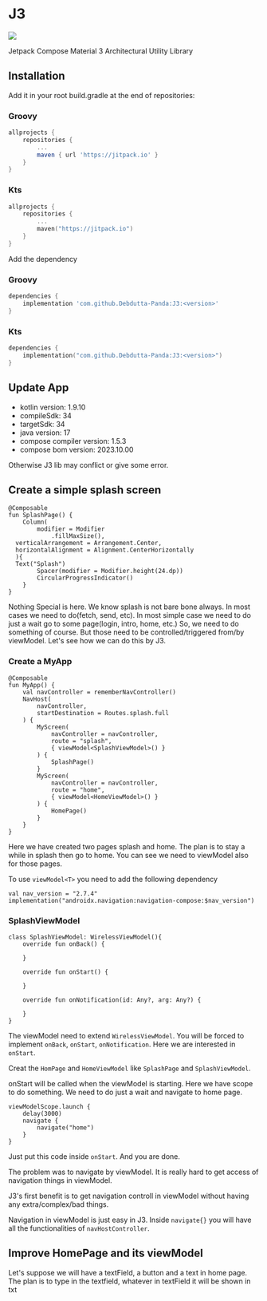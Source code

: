 
# J3
[![](https://jitpack.io/v/Debdutta-Panda/J3.svg)](https://jitpack.io/#Debdutta-Panda/J3)

Jetpack Compose Material 3 Architectural Utility Library

## Installation
Add it in your root build.gradle at the end of repositories:

### Groovy

```groovy
allprojects {
	repositories { 
		...
		maven { url 'https://jitpack.io' }
	}
}
```
### Kts
```kts
allprojects {
	repositories {
		...
		maven("https://jitpack.io")
	}
}
```
Add the dependency
### Groovy
```groovy
dependencies {
	implementation 'com.github.Debdutta-Panda:J3:<version>'
}
```
### Kts
```kts
dependencies {
	implementation("com.github.Debdutta-Panda:J3:<version>")
}
```

## Update App

* kotlin version: 1.9.10
* compileSdk: 34
* targetSdk: 34
* java version: 17
* compose compiler version: 1.5.3
* compose bom version: 2023.10.00

Otherwise J3 lib may conflict or give some error.

## Create a simple splash screen

```
@Composable  
fun SplashPage() {  
    Column(  
        modifier = Modifier  
            .fillMaxSize(),  
  verticalArrangement = Arrangement.Center,  
  horizontalAlignment = Alignment.CenterHorizontally  
  ){  
  Text("Splash")  
        Spacer(modifier = Modifier.height(24.dp))  
        CircularProgressIndicator()  
    }  
}
```

Nothing Special is here.
We know splash is not bare bone always. In most cases we need to do(fetch, send, etc). In most simple case we need to do just a wait go to some page(login, intro, home, etc.)
So, we need to do something of course. But those need to be controlled/triggered from/by viewModel.
Let's see how we can do this by J3.

### Create a MyApp

```
@Composable
fun MyApp() {
    val navController = rememberNavController()
    NavHost(
        navController,
        startDestination = Routes.splash.full
    ) {
        MyScreen(
            navController = navController,
            route = "splash",
            { viewModel<SplashViewModel>() }
        ) {
            SplashPage()
        }
        MyScreen(
            navController = navController,
            route = "home",
            { viewModel<HomeViewModel>() }
        ) {
            HomePage()
        }
    }
}
```

Here we have created two pages splash and home. The plan is to stay a while in splash then go to home. You can see we need to viewModel also for those pages.

To use `viewModel<T>` you need to add the following dependency

```
val nav_version = "2.7.4"  
implementation("androidx.navigation:navigation-compose:$nav_version")
```

### SplashViewModel

```
class SplashViewModel: WirelessViewModel(){  
    override fun onBack() {  
          
    }  
  
    override fun onStart() {  
          
    }  
  
    override fun onNotification(id: Any?, arg: Any?) {  
          
    }  
}
```

The viewModel need to extend `WirelessViewModel`. You will be forced to implement `onBack`, `onStart`, `onNotification`. Here we are interested in `onStart`.

Creat the `HomPage` and `HomeViewModel` like `SplashPage` and `SplashViewModel`.

onStart will be called when the viewModel is starting.
Here we have scope to do something. We need to do just a wait and navigate to home page.

```
viewModelScope.launch {
    delay(3000)
    navigate {
        navigate("home")
    }
}
```

Just put this code inside `onStart`. And you are done.

The problem was to navigate by viewModel. It is really hard to get access of navigation things in viewModel.

J3's first benefit is to get navigation controll in viewModel without having any extra/complex/bad things.

Navigation in viewModel is just easy in J3.
Inside `navigate{}` you will have all the functionalities of `navHostController`.

## Improve HomePage and its viewModel

Let's suppose we will have a textField, a button and a text in home page. The plan is to type in the textfield, whatever in textField it will be shown in txt


<!--stackedit_data:
eyJoaXN0b3J5IjpbMTk2OTE0OTkwLC0xODA3ODI2NTg4LDcyMj
kxODQ3NCwtMTg3MzA2MDYyNywtMzk1NjUwNDA2LC0xOTM2OTU1
MzUxLC0yMDg0OTY3NTU1LC03OTMwOTY3M119
-->